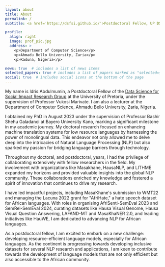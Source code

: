 ```yaml
---
layout: about
title: About
permalink: /
subtitle: <a href='https://dsfsi.github.io/'>Postdoctoral Fellow, UP DSFSI</a>, <a href='https://dcs.abu.edu.ng/'>Lecturer, Ahmadu Bello University, Zaria</a>.

profile:
  align: right
  image: prof_pic.jpg
  address: >
    <p>Department of Computer Science</p>
    <p>Ahmadu Bello University, Zaria</p>
    <p>Kaduna, Nigeria</p>

news: true  # includes a list of news items
selected_papers: true # includes a list of papers marked as "selected={true}"
social: true  # includes social icons at the bottom of the page
---
```


My name is Idris Abdulmumin, a Postdoctoral Fellow of the [Data Science for Social Impact Research Group](https://dsfsi.github.io/) at the University of Pretoria, under the supervision of Professor Vukosi Marivate. I am also a lecturer at the Department of Computer Science, Ahmadu Bello University, Zaria, Nigeria.

I obtained my PhD in August 2023 under the supervision of Professor Bashir Shehu Galadanci at Bayero University Kano, marking a significant milestone in my academic journey. My doctoral research focused on enhancing machine translation systems for low resource languages by harnessing the power of monolingual data. This endeavor not only allowed me to delve deep into the intricacies of Natural Language Processing (NLP) but also sparked my passion for bridging language barriers through technology.

Throughout my doctoral, and postdoctoral, years, I had the privilege of collaborating extensively with fellow researchers in the field. My involvement with organizations like Masakhane, HausaNLP, and LITHME expanded my horizons and provided valuable insights into the global NLP community. These collaborations enriched my knowledge and fostered a spirit of innovation that continues to drive my research. 

I have led impactful projects, including MasaKhane's submission to WMT22 and managing the Lacuna 2022 grant for "AfriHate," a hate speech dataset for African languages. With roles in organising AfriSenti-SemEval 2023 and SemRel-SemEval 2024, curating datasets like Hausa Visual Genome, Hausa Visual Question Answering, LAFAND-MT and MasaKhaNER 2.0, and leading initiatives like HauWE, I am dedicated to advancing NLP for African languages.

As a postdoctoral fellow, I am excited to embark on a new challenge: developing resource-efficient language models, especially for African languages. As the continent is progressing towards developing inclusive datasets for several NLP research and applications, I am keen to contribute towards the development of language models that are not only efficient but also accessible to the African community.